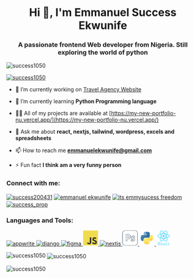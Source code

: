 <h1 align="center">Hi 👋, I'm Emmanuel Success Ekwunife</h1>
<h3 align="center">A passionate frontend Web developer from Nigeria. Still exploring the world of python</h3>

<p align="left"> <img src="https://komarev.com/ghpvc/?username=success1050&label=Profile%20views&color=0e75b6&style=flat" alt="success1050" /> </p>

<p align="left"> <a href="https://github.com/ryo-ma/github-profile-trophy"><img src="https://github-profile-trophy.vercel.app/?username=success1050" alt="success1050" /></a> </p>

- 🔭 I’m currently working on [Travel Agency Website](https://travel-agency-seven-blue.vercel.app/)

- 🌱 I’m currently learning **Python Programming language**

- 👨‍💻 All of my projects are available at [https://my-new-portfolio-nu.vercel.app/](https://my-new-portfolio-nu.vercel.app/)

- 💬 Ask me about **react, nextjs, tailwind, wordpress, excels and spreadsheets**

- 📫 How to reach me **emmanuelekwunife@gmail.com**

- ⚡ Fun fact **I think am a very funny person**

<h3 align="left">Connect with me:</h3>
<p align="left">
<a href="https://twitter.com/success200431" target="blank"><img align="center" src="https://raw.githubusercontent.com/rahuldkjain/github-profile-readme-generator/master/src/images/icons/Social/twitter.svg" alt="success200431" height="30" width="40" /></a>
<a href="https://linkedin.com/in/emmanuel ekwunife" target="blank"><img align="center" src="https://raw.githubusercontent.com/rahuldkjain/github-profile-readme-generator/master/src/images/icons/Social/linked-in-alt.svg" alt="emmanuel ekwunife" height="30" width="40" /></a>
<a href="https://fb.com/its emmysucess freedom" target="blank"><img align="center" src="https://raw.githubusercontent.com/rahuldkjain/github-profile-readme-generator/master/src/images/icons/Social/facebook.svg" alt="its emmysucess freedom" height="30" width="40" /></a>
<a href="https://instagram.com/success_prop" target="blank"><img align="center" src="https://raw.githubusercontent.com/rahuldkjain/github-profile-readme-generator/master/src/images/icons/Social/instagram.svg" alt="success_prop" height="30" width="40" /></a>
</p>

<h3 align="left">Languages and Tools:</h3>
<p align="left"> <a href="https://appwrite.io" target="_blank" rel="noreferrer"> <img src="https://www.vectorlogo.zone/logos/appwriteio/appwriteio-icon.svg" alt="appwrite" width="40" height="40"/> </a> <a href="https://www.djangoproject.com/" target="_blank" rel="noreferrer"> <img src="https://cdn.worldvectorlogo.com/logos/django.svg" alt="django" width="40" height="40"/> </a> <a href="https://www.figma.com/" target="_blank" rel="noreferrer"> <img src="https://www.vectorlogo.zone/logos/figma/figma-icon.svg" alt="figma" width="40" height="40"/> </a> <a href="https://developer.mozilla.org/en-US/docs/Web/JavaScript" target="_blank" rel="noreferrer"> <img src="https://raw.githubusercontent.com/devicons/devicon/master/icons/javascript/javascript-original.svg" alt="javascript" width="40" height="40"/> </a> <a href="https://nextjs.org/" target="_blank" rel="noreferrer"> <img src="https://cdn.worldvectorlogo.com/logos/nextjs-2.svg" alt="nextjs" width="40" height="40"/> </a> <a href="https://www.photoshop.com/en" target="_blank" rel="noreferrer"> <img src="https://raw.githubusercontent.com/devicons/devicon/master/icons/photoshop/photoshop-line.svg" alt="photoshop" width="40" height="40"/> </a> <a href="https://www.python.org" target="_blank" rel="noreferrer"> <img src="https://raw.githubusercontent.com/devicons/devicon/master/icons/python/python-original.svg" alt="python" width="40" height="40"/> </a> <a href="https://reactjs.org/" target="_blank" rel="noreferrer"> <img src="https://raw.githubusercontent.com/devicons/devicon/master/icons/react/react-original-wordmark.svg" alt="react" width="40" height="40"/> </a> </p>

<p><img align="left" src="https://github-readme-stats.vercel.app/api/top-langs?username=success1050&show_icons=true&locale=en&layout=compact" alt="success1050" /></p>

<p>&nbsp;<img align="center" src="https://github-readme-stats.vercel.app/api?username=success1050&show_icons=true&locale=en" alt="success1050" /></p>

<p><img align="center" src="https://github-readme-streak-stats.herokuapp.com/?user=success1050&" alt="success1050" /></p>
